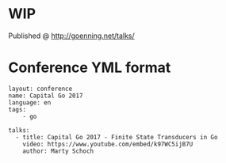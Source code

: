 # WIP

Published @ http://goenning.net/talks/

# Conference YML format

```
layout: conference
name: Capital Go 2017
language: en
tags:
    - go

talks:
  - title: Capital Go 2017 - Finite State Transducers in Go
    video: https://www.youtube.com/embed/k97WC5ijB7U
    author: Marty Schoch
```